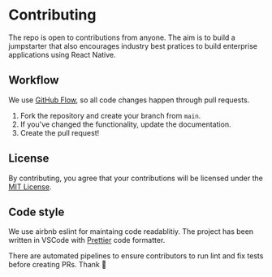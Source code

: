 # Contributing

The repo is open to contributions from anyone. The aim is to build a jumpstarter that also encourages industry best pratices to build enterprise applications using React Native.

## Workflow

We use [GitHub Flow](https://guides.github.com/introduction/flow/), so all code changes happen through pull requests.

1.  Fork the repository and create your branch from `main`.
2.  If you've changed the functionality, update the documentation.
3.  Create the pull request!

## License

By contributing, you agree that your contributions will be licensed under the [MIT License](https://choosealicense.com/licenses/mit/).

## Code style

We use airbnb eslint for maintaing code readablitiy. The project has been written in VSCode with [Prettier](https://prettier.io/) code formatter.

There are automated pipelines to ensure contributors to run lint and fix tests  before creating PRs. Thank :tada:
